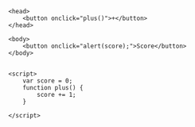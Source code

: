 <!DOCTYPE html>
    <head>
        <button onclick="plus()">+</button>
    </head>

    <body>
        <button onclick="alert(score);">Score</button>
    </body>


    <script>
        var score = 0;
        function plus() {
            score += 1;
        }
    
    </script>



</doctype>
